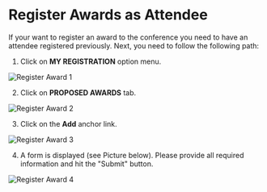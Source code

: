 # Register Awards as Attendee

If your want to register an award to the conference you need to have an attendee registered previously. Next, you need to follow the following path:

1. Click on **MY REGISTRATION** option menu.

![Register Award 1](https://github.com/Lin777/Regis/blob/master/FAQ/images/registerAward2.png?raw=true)

2. Click on **PROPOSED AWARDS** tab.

![Register Award 2](https://github.com/Lin777/Regis/blob/master/FAQ/images/registerAward1.png?raw=true)

3. Click on the **Add** anchor link.

![Register Award 3](https://github.com/Lin777/Regis/blob/master/FAQ/images/registerAward4.png?raw=true)

4. A form is displayed (see Picture below). Please provide all required information and hit the "Submit" button.

![Register Award 4](https://github.com/Lin777/Regis/blob/master/FAQ/images/registerAward3.png?raw=true)


